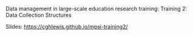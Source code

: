 Data management in large-scale education research training: Training 2: Data Collection Structures

Slides: https://cghlewis.github.io/mpsi-training2/
